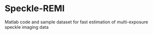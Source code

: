 # Speckle-REMI
Matlab code and sample dataset for fast estimation of multi-exposure speckle imaging data
